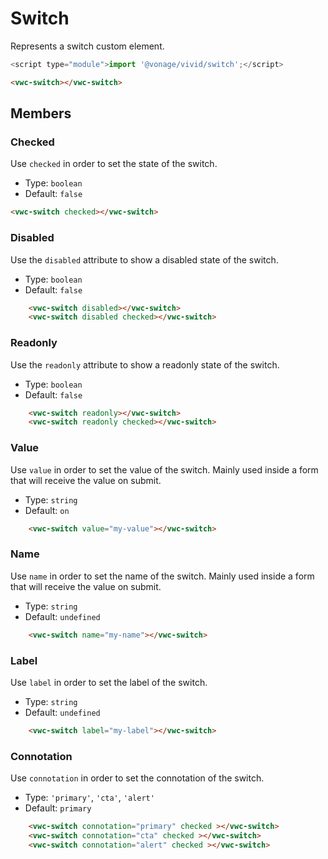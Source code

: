 # Switch

Represents a switch custom element.

```js
<script type="module">import '@vonage/vivid/switch';</script>
```

```html preview
<vwc-switch></vwc-switch>
```

## Members

### Checked

Use `checked` in order to set the state of the switch.

- Type: `boolean`
- Default: `false`

```html preview
<vwc-switch checked></vwc-switch>
```

### Disabled

Use the `disabled` attribute to show a disabled state of the switch.

- Type: `boolean`
- Default: `false`

```html preview
    <vwc-switch disabled></vwc-switch>
    <vwc-switch disabled checked></vwc-switch>
```

### Readonly

Use the `readonly` attribute to show a readonly state of the switch.

- Type: `boolean`
- Default: `false`

```html preview
    <vwc-switch readonly></vwc-switch>
    <vwc-switch readonly checked></vwc-switch>
```

### Value

Use `value` in order to set the value of the switch. Mainly used inside a form that will receive the value on submit.

- Type: `string`
- Default: `on`

```html
    <vwc-switch value="my-value"></vwc-switch>
```

### Name

Use `name` in order to set the name of the switch. Mainly used inside a form that will receive the value on submit.

- Type: `string`
- Default: `undefined`

```html
    <vwc-switch name="my-name"></vwc-switch>
```

### Label

Use `label` in order to set the label of the switch.

- Type: `string`
- Default: `undefined`

```html preview
    <vwc-switch label="my-label"></vwc-switch>
```

### Connotation

Use `connotation` in order to set the connotation of the switch.

- Type: `'primary'`, `'cta'`, `'alert'`
- Default: `primary`

```html preview
    <vwc-switch connotation="primary" checked ></vwc-switch>
    <vwc-switch connotation="cta" checked ></vwc-switch>
    <vwc-switch connotation="alert" checked ></vwc-switch>
```
